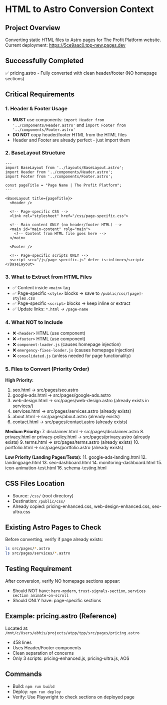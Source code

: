 # HTML to Astro Conversion Context

## Project Overview
Converting static HTML files to Astro pages for The Profit Platform website.
Current deployment: https://5ce9aac0.tpp-new.pages.dev

## Successfully Completed
✅ pricing.astro - Fully converted with clean header/footer (NO homepage sections)

## Critical Requirements

### 1. Header & Footer Usage
- **MUST** use components: `import Header from '../components/Header.astro'` and `import Footer from '../components/Footer.astro'`
- **DO NOT** copy header/footer HTML from the HTML files
- Header and Footer are already perfect - just import them

### 2. BaseLayout Structure
```astro
---
import BaseLayout from '../layouts/BaseLayout.astro';
import Header from '../components/Header.astro';
import Footer from '../components/Footer.astro';

const pageTitle = "Page Name | The Profit Platform";
---

<BaseLayout title={pageTitle}>
  <Header />
  
  <!-- Page-specific CSS -->
  <link rel="stylesheet" href="/css/page-specific.css">
  
  <!-- Main content ONLY (no header/footer HTML) -->
  <main id="main-content" role="main">
    <!-- Content from HTML file goes here -->
  </main>
  
  <Footer />
  
  <!-- Page-specific scripts ONLY -->
  <script src="/js/page-specific.js" defer is:inline></script>
</BaseLayout>
```

### 3. What to Extract from HTML Files
- ✅ Content inside `<main>` tag
- ✅ Page-specific `<style>` blocks → save to `/public/css/[page]-styles.css`
- ✅ Page-specific `<script>` blocks → keep inline or extract
- ✅ Update links: `*.html` → `/page-name`

### 4. What NOT to Include
- ❌ `<header>` HTML (use component)
- ❌ `<footer>` HTML (use component)  
- ❌ `component-loader.js` (causes homepage injection)
- ❌ `emergency-fixes-loader.js` (causes homepage injection)
- ❌ `consolidated.js` (unless needed for page functionality)

### 5. Files to Convert (Priority Order)

**High Priority:**
1. seo.html → src/pages/seo.astro
2. google-ads.html → src/pages/google-ads.astro
3. web-design.html → src/pages/web-design.astro (already exists in services/)
4. services.html → src/pages/services.astro (already exists)
5. about.html → src/pages/about.astro (already exists)
6. contact.html → src/pages/contact.astro (already exists)

**Medium Priority:**
7. disclaimer.html → src/pages/disclaimer.astro
8. privacy.html or privacy-policy.html → src/pages/privacy.astro (already exists)
9. terms.html → src/pages/terms.astro (already exists)
10. portfolio.html → src/pages/portfolio.astro (already exists)

**Low Priority (Landing Pages/Tests):**
11. google-ads-landing.html
12. landingpage.html
13. seo-dashboard.html
14. monitoring-dashboard.html
15. icon-animation-test.html
16. schema-testing.html

## CSS Files Location
- Source: `/css/` (root directory)
- Destination: `/public/css/`
- Already copied: pricing-enhanced.css, web-design-enhanced.css, seo-ultra.css

## Existing Astro Pages to Check
Before converting, verify if page already exists:
```bash
ls src/pages/*.astro
ls src/pages/services/*.astro
```

## Testing Requirement
After conversion, verify NO homepage sections appear:
- Should NOT have: `hero-modern`, `trust-signals-section`, `services section animate-on-scroll`
- Should ONLY have: page-specific sections

## Example: pricing.astro (Reference)
Located at: `/mnt/c/Users/abhis/projects/atpp/tpp/src/pages/pricing.astro`
- 458 lines
- Uses Header/Footer components
- Clean separation of concerns
- Only 3 scripts: pricing-enhanced.js, pricing-ultra.js, AOS

## Commands
- Build: `npm run build`
- Deploy: `npm run deploy`
- Verify: Use Playwright to check sections on deployed page
